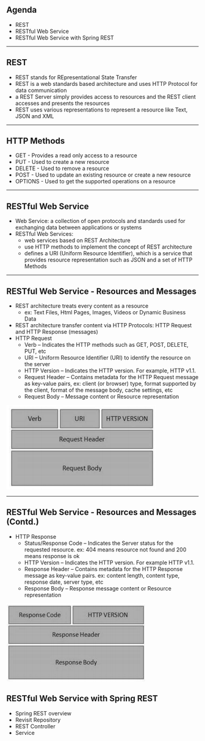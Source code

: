 ## Agenda

- REST
- RESTful Web Service
- RESTful Web Service with Spring REST

---

## REST

- REST stands for REpresentational State Transfer
- REST is a web standards based architecture and uses HTTP Protocol for data communication
- a REST Server simply provides access to resources and the REST client accesses and presents the resources
- REST uses various representations to represent a resource like Text, JSON and XML

---

## HTTP Methods

- GET - Provides a read only access to a resource
- PUT - Used to create a new resource
- DELETE - Used to remove a resource
- POST - Used to update an existing resource or create a new resource
- OPTIONS - Used to get the supported operations on a resource

---

## RESTful Web Service

- Web Service: a collection of open protocols and standards used for exchanging data between applications or systems
- RESTful Web Services: 
  - web services based on REST Architecture
  - use HTTP methods to implement the concept of REST architecture
  - defines a URI (Uniform Resource Identifier), which is a service that provides resource representation such as JSON and a set of HTTP Methods

---

## RESTful Web Service - Resources and Messages

- REST architecture treats every content as a resource
  - ex: Text Files, Html Pages, Images, Videos or Dynamic Business Data
- REST architecture transfer content via HTTP Protocols: HTTP Request and HTTP Response (messages)
- HTTP Request
  - Verb – Indicates the HTTP methods such as GET, POST, DELETE, PUT, etc
  - URI – Uniform Resource Identifier (URI) to identify the resource on the server
  - HTTP Version – Indicates the HTTP version. For example, HTTP v1.1.
  - Request Header – Contains metadata for the HTTP Request message as key-value pairs, ex: client (or browser) type, format supported by the client, format of the message body, cache settings, etc
  - Request Body – Message content or Resource representation

 ![alt text](images/httprequest.png "HTTP Request")

---

## RESTful Web Service - Resources and Messages (Contd.)

- HTTP Response
  - Status/Response Code – Indicates the Server status for the requested resource. ex: 404 means resource not found and 200 means response is ok
  - HTTP Version – Indicates the HTTP version. For example HTTP v1.1.
  - Response Header – Contains metadata for the HTTP Response message as key-value pairs. ex: content length, content type, response date, server type, etc
  - Response Body – Response message content or Resource representation

![alt text](images/httpresponse.png "HTTP Response")

## RESTful Web Service with Spring REST

- Spring REST overview
- Revisit Repository
- REST Controller
- Service

